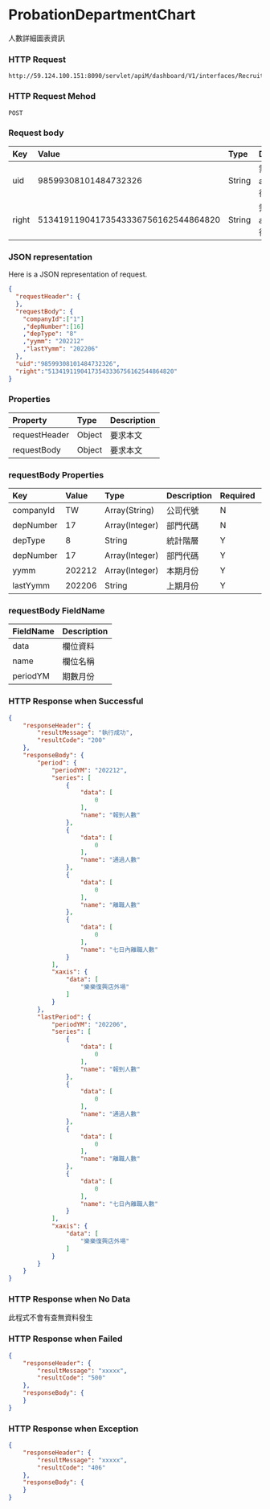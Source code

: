 # ProbationDepartmentChart
人數詳細圖表資訊

### HTTP Request
```
http://59.124.100.151:8090/servlet/apiM/dashboard/V1/interfaces/RecruitPass/ProbationDepartmentChart
```

### HTTP Request Mehod
```
POST
```

### Request body
| Key | Value | Type | Description |
|:----------|:-------------|:-----|:------------|
| uid | 98599308101484732326 | String | 需透過apiLogin取得
| right | 51341911904173543336756162544864820 | String | 需透過apiLogin取得 |

### JSON representation
Here is a JSON representation of request.
```json
{
  "requestHeader": {
  },
  "requestBody": {
    "companyId":["1"]
    ,"depNumber":[16]
    ,"depType": "8"
    ,"yymm": "202212"
    ,"lastYymm": "202206"
  },
  "uid":"98599308101484732326",
  "right":"51341911904173543336756162544864820"
}
```

### Properties
| Property | Type | Description |
|:---------|:-----|:------------|
| requestHeader | Object | 要求本文 |
| requestBody | Object | 要求本文 |

### requestBody Properties
| Key | Value | Type | Description | Required | Format |
|:----------|:-------------|:-----|:------------|:------------|:------------|
| companyId | TW | Array(String) | 公司代號 | N | n/a |
| depNumber | 17 | Array(Integer) | 部門代碼 | N | n/a |
| depType | 8 | String| 統計階層 | Y | n/a |
| depNumber | 17 | Array(Integer) | 部門代碼 | Y | n/a |
| yymm | 202212 | Array(Integer) | 本期月份 | Y | YYYYmm |
| lastYymm | 202206 | String | 上期月份 | Y | YYYYmm |

### requestBody FieldName
| FieldName | Description |
|:----------|:-------------|
| data | 欄位資料 |
| name | 欄位名稱 |
| periodYM | 期數月份 |

### HTTP Response when Successful
```json
{
    "responseHeader": {
        "resultMessage": "執行成功",
        "resultCode": "200"
    },
    "responseBody": {
        "period": {
            "periodYM": "202212",
            "series": [
                {
                    "data": [
                        0
                    ],
                    "name": "報到人數"
                },
                {
                    "data": [
                        0
                    ],
                    "name": "通過人數"
                },
                {
                    "data": [
                        0
                    ],
                    "name": "離職人數"
                },
                {
                    "data": [
                        0
                    ],
                    "name": "七日內離職人數"
                }
            ],
            "xaxis": {
                "data": [
                    "樂樂復興店外場"
                ]
            }
        },
        "lastPeriod": {
            "periodYM": "202206",
            "series": [
                {
                    "data": [
                        0
                    ],
                    "name": "報到人數"
                },
                {
                    "data": [
                        0
                    ],
                    "name": "通過人數"
                },
                {
                    "data": [
                        0
                    ],
                    "name": "離職人數"
                },
                {
                    "data": [
                        0
                    ],
                    "name": "七日內離職人數"
                }
            ],
            "xaxis": {
                "data": [
                    "樂樂復興店外場"
                ]
            }
        }
    }
}
```

### HTTP Response when No Data
此程式不會有查無資料發生

### HTTP Response when Failed
```json
{
    "responseHeader": {
        "resultMessage": "xxxxx",
        "resultCode": "500"
    },
    "responseBody": {
    }
}
```

### HTTP Response when Exception
```json
{
    "responseHeader": {
        "resultMessage": "xxxxx",
        "resultCode": "406"
    },
    "responseBody": {
    }
}
```
